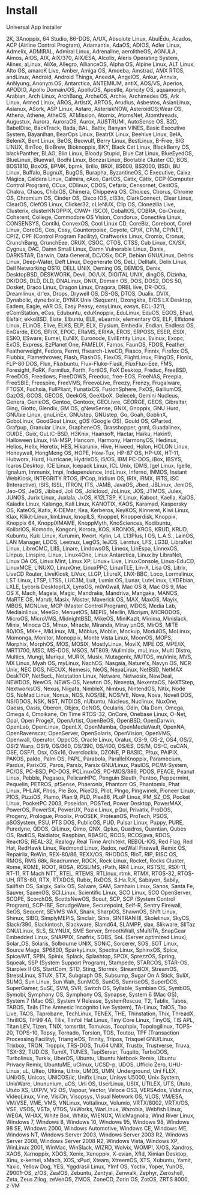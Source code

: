 # Install
Universal App Installer

2K, 3Anoppix, 64 Studio, 86-DOS, A/UX, Absolute Linux, AbulÉdu, Acados, ACP (Airline Control Program), Adamantix, AdaOS, ADIOS, Adler Linux, Admelix, ADMIRAL, Admiral Linux, Adrenaline, aerolitheOS, AGNULA, Aimos, AIOS, AIX, AIX/370, AIX/ESA, Alcolix, Aleris Operating System, Alinex, aLinux, AliXe, Allegro, AllianceOS, Alpha OS, Alpine Linux, ALT Linux, Alto OS, amaroK Live, Amber, Amiga OS, Amoeba, Amstrad, AMX RTOS, andLinux, Android, Android Things, AneedA, AngelOS, Ankur, Annvix, AnNyung, Anonym.OS, Antarctica, ANTEMIUM, antiX, AOS/VS, Aperios, APODIO, Apollo Domain/OS, ApolloOS, Apostle, Apricity OS, aquamorph, Arabian, Arch Linux, ArchBang, ArcheOS, Archie, Archimedes OS, Ark Linux, Armed Linux, AROS, ArtistX, ARTOS, Arudius, Asbestos, AsianLinux, Asianux, ASork, ASP Linux, Astaro, AsteriskNOW, AsteroidOS;Wear OS, Athena, Athene, AtheOS, ATMission, Atomix, AtomsNet, Atomthreads, Augustux, Aurora, AuroraOS, Aurox, AUSTRUMI, AutoSense OS, B2D, BabelDisc, BackTrack, Bada, BAL, Baltix, Banyan VINES, Basic Executive System, Bayanihan, BearOps Linux, BeatrIX Linux, Beehive Linux, BeIA, BeleniX, Bent Linux, BeOS, Beowulf, Berry Linux, BestLinux, B-Free, BIG LINUX, BinToo, BioBrew, Bioknoppix, BKY, Black Cat Linux, BlackBerry OS, blackPanther, BLAG, Blin Linux, Bloody Stupid, Blue Cat Linux, BlueEyedOS, BlueLinux, Bluewall, Bodhi Linux, Bonzai Linux, Bootable Cluster CD, BOS, BOS1810, BoxOS, BPMK, bpmk, Brillo, BRiX, BS600, BS2000, BSDi, BU Linux, Buffalo, BugnuX, BugOS, Burapha, ByzantineOS, C Executive, Caixa Mágica, Caldera Linux, Calmira, cAos, Carl.OS, Catix, Càtix, CCP (Computer Control Program), CCux, CDlinux, CDOS, Cefarix, Censornet, CentOS, Chakra, Chaos, ChibiOS, Chimera, Chippewa OS, Choices, Chorus, Chrome OS, Chromium OS, Cinder OS, Cisco IOS, cl33n, ClarkConnect, Clear Linux, ClearOS, ClefOS Linux, Clicker32, cLIeNUX, Clip OS, Clonezilla Live, Clusterix, clusterKNOPPIX, CMW+ (SCO), CobaltOS, COBRA, Co-Create, Coherent, College, Commodore OS Vision, Condorux, Conectiva Linux, CONSENSYS, Contiki, ConvexOS, Cool Linux CD, CoreBiz, Coreboot, Corel Linux, CoreOS, Cos, Cosy, Counterpoise, Coyote, CP/K, CP/M, CP/NET, CP/Z, CPF (Control Program Facility), Craftworks Linux, Cromix, Cronus, CrunchBang, CrunchEee, CRUX, CSOC, CTOS, CTSS, Cub Linux, CX/SX, Cygnus, DAC, Damn Small Linux, Damn Vulnerable Linux, Danix, DARKSTAR, Darwin, Data General, DC/OSx, DCP, Debian GNU/Linux, Debris Linux, Deep-Water, Deft Linux, Degenerate OS, DeLi, Delitalk, Delix Linux, Dell Networking OS10, DELL UNIX, Deming OS, DEMOS, Denix, DesktopBSD, DESKWORK, Devil, DG/UX, DIGITAL UNIX, dingOS, Dizinha, DK/DOS, DLD, DLD, DNALinux, DNIX, Domain OS, DOS, DOS2, DOS 50, Dosket, Draco Linux, Dragon Linux, Dragora, DRBL live, DR-DOS, Dreamlinux, dr'ex, Drops, Drywell OS, DS-OS, DTOS, Dualix, DVIX, Dynabolic, dyne:bolic, DYNIX Unix (Sequent), Dzongkha, E/OS LX Desktop, Eadem, Eagle, eAR OS, Easy Peasy, easyLinux, easys, ECL-3211, eComStation, eCos, Edubuntu, eduKnoppix, EduLinux, EduOS, EGOS, Ehad, Eisfair, ekkoBSD, Elate, Elbuntu, ELE, eLearnix, elementary OS, ELF, Elfstone Linux, ELinOS, Elive, ELKS, ELP, ELX, Elysium, Embedix, Endian, Endless OS, EnGarde, EOS, EP/IX, EPOC, ERaMS, ERIKA, EROS, ERPOSS, ESER, ESIX, ESKO, ESware, Eumel, EuNIX, Euronode, EvilEntity Linux, Evinux, Exopc, ExOS, Express, EzPlanet One, FAMELIX, Famos, FaunOS, FDOS, Feather, Featherweight, Fedora, Fermi, ffsearch-LiveCD, Fiasco, Finnix, Firefox OS, Fiubbix, Flamethrower, Flash, FlashOS, FlexOS, FlightLinux, FlingOS, Flonix, FLP-80 DOS, Flux, Fluxbuntu, Flux-Fluke-Flask, FluxFlux-Eee, FMS, Foresight, FoRK, Formilux, Forth, FortiOS, FoX Desktop, Freduc, FreeBSD, FreeDOS, Freedows, FreeDOWS, Freeduc, free-EOS, FreeNAS, Freepia, FreeSBIE, Freespire, FreeVMS, FreevoLive, Freezy, Frenzy, Frugalware, FTOSX, Fuchsia, FullPliant, FunatixOS, FusionSphere, FxOS, GalliumOS, GazOS, GCOS, GECOS, GeekOS, GeeXboX, Gelecek, Gemini Nucleus, Genera, GenieOS, Gentoo, Gentoox, GEOLivre, GEORGE, GEOS, Gibraltar, Ging, Giotto, Glendix, GM OS, gNewSense, GNIX, Gnoppix, GNU Hurd, GNUbie Linux, gnuLinEx, GNUstep, GNUstep, Go, Goah, GoblinX, GoboLinux, GoodGoat Linux, gOS (Google OS), Gould OS, GParted, Grafpup, Granular Linux, GrapheneOS, Grasshopper, grml, Guadalinex, GUIDE, Guix, GuLIC-BSD, H3Knix, Haansoft, Hactar, Haïku, Hakin9, Halloween Linux, HA-MSP, Hancom, Harmony, HarmonyOS, Hedinux, Helios, Helix, Heretix, HES, Hikarunix, Hive, Hiweed, Holon, HOLON Linux, Honeywall, HongMeng OS, HOPE, How-Tux, HP-87 OS, HP-UX, HT-11, Hubworx, Hurd, Hurricane, HydrixOS, i5/OS, IBM PC-DOS, iBox, IBSYS, Icaros Desktop, ICE Linux, Icepack Linux, ICL Unix, IDMS, Igel Linux, Igelle, Ignalum, Immunix, Impi, Independence, IndLinux, Inferno, INMOS, Instant WebKiosk, INTEGRITY RTOS, IPCop, Iridium OS, IRIX, iRMX, IRTS, ISC (Interactive), ISIS, ISSL, ITRON, ITS, JAMB, JavaOS, Jbed, JBLinux, JeniOS, Jeo-OS, JeOS, Jibbed, Joli OS, Jolicloud, JoLinux, JOS, JTMOS, Julex, JUNOS, Jurix Linux, Juxlala, JxOS, K12LTSP, K Linux, Kaboot, Kaella, KaiOS, Kaladix Linux, Kalango, Kali Linux, KANOTIX, KAOS, Karamad, Kaspersky OS, KateOS, Katix, K-DEMar, Kea, Kerberos, KeyKOS, Kinneret, Kiwi Linux, Klax, Klikit-Linux, kmLinux, knopILS, Knoppel, Knopperdisk, Knoppix, Knoppix 64, KnoppiXMAME, KnoppMyth, KnoSciences, Kodibuntu, KolibriOS, Komodo, Kongoni, Korora, KOS, KRONOS, KROS, KRUD, KRUD, Kubuntu, Kuki Linux, Kurumin, Kwort, Kylin, L4, L13Plus, l OS, L.A.S., LainOS, LAN Manager, LDOS, Leetnux, LegOS, leJOS, Lerntux, LFS, LG3D, LibraNet Linux, LibreCMC, LIIS, Linare, LindowsOS, Lineox, LinEspa, LinnexOS, Linpus, Linspire, Linux, Linux4One, Linux Antarctica, Linux by LibraNet, Linux DA OS, Linux Mint, Linux XP, Linux+ Live, LinuxConsole, Linux-EduCD, LinuxMCE, LINUXO, LinuxOne, LinuxPPC, LinuxTLE, Lin-X, Lisa OS, Litrix, LiveCD Router, LiveKiosk, LiVux, LLGP, LliureX, LNX-BBC, Loco, Lormalinux, LST Linux, LTSP, LTSS, LUC3M, Luit, Lumin OS, Lunar, LuteLinux, LXDEbian, LXLE, Lycoris Desktop/LX, LynxOS, m0n0wall, Mac OS 8, Mac OS 9, Mac OS X, Mach, Mageia, Magic, Mandrake, Mandriva, Mangaka, MANOS, MaRTE OS, Maruti, Masix, Master, Maverick OS, MAX, MaxOS, Mayix, MBOS, MCNLive, MCP (Master Control Program), MDOS, Media Lab, Mediainlinux, MeeGo, MenuetOS, MEPIS, Merlin, Micriµm, MICRODOS, MicroOS, MicroVMS, MidnightBSD, MikeOS, MiniKazit, Minima, Minislack, Minix, Minoca OS, Minux, Miracle, Miranda, Miray µnOS, MirOS, MITE 80/IOS, MK++, MkLinux, ML, Möbius, Moblin, Mockup, ModulOS, MoLinux, Momonga, Monitor, Monoppix, Monte Vista Linux, MoonOS, MOPS, Morphix, MorphOS, MOS, MOSIX, MostlyLinux, MoviX, MPE OS, MPE/iX, MRT1700, MSC, MS-DOS, MSOS, MT809, Mulimidix, muLinux, Multi Distro, Multics, Mungi, Muriqui, MURIX, Musix, Mutagenix, MUTOS, muVinix, MVS, MX Linux, Myah OS, myLinux, NachOS, Nasgaïa, Nature's, Navyn OS, NCR Unix, NEC DOS, NECUX, Nemesis, NeOS, NepaLinux, NetBSD, NetMAX DeskTOP, NetSecL, Netstation Linux, Netware, Netwosix, NewDeal, NEWDOS, NewOS, NEWS-OS, Newton OS, Nexenta, NexentaOS, NeXTStep, NextworksOS, Nexus, Niigata, NimbleX, Nimbus, NintendOS, Nitix, Node OS, NoMad Linux, Nonux, NOS, NOS/BE, NOS/VE, Nova, Nova, Novell DOS, NS/GDOS, NSK, NST, NTDIOS, nUbuntu, Nucleus, Nuclinux, NuxOne, Oaesis, Oasis, Oberon, Objex, OcNOS, Ocularis, Odin, Ola Dom, Omega, Omega 4, Omoikane, On Time RTOS-32, OnCore, Onebase Linux, O-Net, Opal, Open ProgeX, OpenArtist, OpenBeOS, OpenBSD, OpenDarwin, OpenLab, OpenLinux, OpenLX, OpenMamba, OpenMediaVault, OpenNA, OpenRavenscar, OpenServer, OpenSolaris, OpenVision, OpenVMS, Openwall, Operator, OppcOS, Oracle Linux, Oralux, OS-9, OS-2, OS4, OS/2, OS/2 Warp, OS/9, OS/360, OS/390, OS/400, OS/ES, OS/M, OS-C, osCAN, OSE, OSF/1, Osx, OSx16, Overclockix, OZONE, P BASIC, P!tux, PAIPIX, PAKOS, paldo, Palm OS, PAPL, Parabola, ParallelKnoppix, Paramecium, Pardus, ParixOS, Paros, Parsix, Parsix GNU/Linux, PaulOS, PC/M-System, PC/OS, PC-BSD, PC-DOS, PCLinuxOS, PC-MOS/386, PDOS, PEACE, Peanut Linux, Pebble, Pegasos, PelicanHPC, Penguin Sleuth, Pentoo, Peppermint, Pequelin, PETROS, pfSense, Phaeronix, Phantom OS, Phantomix, Phat Linux, PHLAK, Phos, Pie Box, PikeOS, Pilot, Pingo, Pingwinek, Pioneer Linux, PIOS, PizziOS, Plamo, Plan 9, PLD, Plex86, PLoP Linux, PM_SZ_OS, Pocket Linux, PocketPC 2003, Poseidon, POSTed, Power Desktop, PowerMAX, PowerOS, PowerSX, PowerUX, Pozix Linux, pQui, Privatix, ProDOS, Progeny, Prologue, Proolix, ProOSEK, ProteanOS, ProTech, PSOS, pSOSystem, PSU, PTS DOS, PublicOS, PUD, Pulsar Linux, Puppy, PURE, Puredyne, QDOS, QiLinux, Qimo, QNX, Qplus, Quadros, Quantian, Qubes OS, RadiOS, Raidiator, Raspbian, RBASIC, RCOS, RCOSjava, RDOS, ReactOS, REAL-32, Realogy Real Time Architekt, REBOL-IOS, Red Flag, Red Hat, RedHawk Linux, Redmond Linux, Redox, redWall Firewall, Remix OS, Repairlix, ReWin, REX-80/86, REXX/OS, RHODOS, RIoT, RIP, RISC OS, RMOS, RMS 68k, Roadrunner, ROCK, Rock Linux, Rocket, Rocks Cluster, Rome, ROME, ROOT, ROSA, ROSLIMS, rPath, RR4 Linux, RSTS/E, RSX-11, RT-11, RT Mach NTT, RTEL, RTEMS, RTLinux, rtmk, RTMX, RTOS-32, RTOS-UH, RTS-80, RTX, RTXDOS, Rubix, RxDOS, S.Ha.R.K, Sabayon, Sabily, Sailfish OS, Salgix, Salix OS, Salvare, SAM, Samhain Linux, Sanos, Santa Fe, Sauver, SaxenOS, SCI.Linux, Scientific Linux, SCO Linux, SCO OpenServer, SCOPE, ScorchOS, ScottsNewOS, Scout, SCP, SCP (System Control Program), SCP-IBE, ScrudgeWare, Securepoint, Self-R, Sentry Firewall, SeOS, Sequent, SEVMS VAX, Shark, SharpOS, ShawnOS, Shift Linux, Shinux, SIBO, SimplyMEPIS, Sinclair, Sinix, SINTRAN III, Skolelinux, SkyOS, Slack/390, Slackintosh, Slackware, Slamd64, SLAMPP, slax, Slikware, SliTaz GNU/Linux, SLS, SLYNUX, SME Server, SmoothWall, sMultiTA, SnapGear Embedded Linux, SNAPPIX, Snøfrix, SOBS, SoL (Server optimized Linux), Solar_OS, Solaris, Solbourne UNIX, SONiC, Sorcerer, SOS, SOT Linux, Source Mage, SP6800, SparkyLinux, Spectra Linux, SphinxOS, Spice, Spice/MT, SPIN, Spinix, Splack, Splashtop, SPOX, SprezzOS, Spring, Squeak, SSP (System Support Program), Stampede, STARCOS, STAR-OS, Starplex II OS, StartCom, STD, Sting, Stormix, StreamBOX, StreamOS, StressLinux, STUX, STX, Subgraph OS, Subsump, Sugar On A Stick, SuliX, SUMO, Sun Linux, Sun Wah, SunMOS, SunOS, SunriseOS, SuperDOS, SuperGamer, SuSE, SVM, SVR, Switch OS, Syllable, Symbian OS, SymbOS, Symobi, Symphony OS, Symphony OS, Synapse, System 6 (Mac OS), System 7 (Mac OS), System V Release, SystemRescue, T2, Tablix, Tabos, TABOS, Tails (The Amnesic Incognito Live System), TA-Linux, TalOS, Tao Live, TAOS, Taprobane, TechLinux, TENEX, THE, Thinstation, Thix, ThreadX, ThrillOS, TI-99 4A, Tilix, Tinfoil Hat Linux, Tiny Core Linux, TinyOS, TIS APL, Titan LEV, Tizen, TNIX, tomsrtbt, Tomukas, Toophpix, Topologilinux, TOPS-20, TOPS-10, Topsy, Tornado, Torsion, TOS, Toutou, TPF (Transaction Processing Facility), TriangleOS, Trinity, Tripos, Trisquel GNU/Linux, Trixbox, TRON, Troppix, TRS-DOS, Tru64 UNIX, Trustix, Trustverse, Truva, TSX-32, TUD:OS, TumiX, TUNES, TupiServer, Tuquito, TurboDOS, Turbolinux, Turkix, UberOS, Ubuntu, Ubuntu Netbook Remix, Ubuntu Privacy Remix, UbuntuME, uClinux, UCSD-p, UDOS, Ufficio Zero, UHU-Linux, uL, Ulteo, Ultima, Ultrix, UMDS, UMN, Underground, Uni FLEX, UNI/OS, Unicos, UNICOS/lc, Unifix Linux, Unisys U5000, Unix System, UnixWare, Unununium, uOS, Urli OS, UserLinux, USIX, UTILEX, UTS, Ututo, Ututo XS, UXP/V, V2 OS, Vapour, Vector, Veloce OS3, VERSAdos, Vidalinux, VideoLinux, Vine, VisiOn, Visopsys, Visual Network OS, VLOS, VM/ESA, VM/VSE, VME, VMS, VNLinux, Voltalinux, Volumio, VRTX/8002, VRTX/OS, VSE, VSOS, VSTa, VTOS, VxWorks, WarLinux, Wazobia, Webfish Linux, WEGA, WHAX, White Box, Whitix, WIENUX, WildMagnolia, Wind River Linux, Windows 7, Windows 8, Windows 10, Windows 95, Windows 98, Windows 98 SE, Windows 2000, Windows Automotive, Windows CE, Windows ME, Windows NT, Windows Server 2003, Windows Server 2003 R2, Windows Server 2008, Windows Server 2008 R2, Windows Vista, Windows XP, WinLinux 2001, WinMac, WinSlack, WIZRD, Wolvix, WOMP!, X/OS, Xandros, XAOS, Xarnoppix, XDOS, Xenix, Xenoppix, X-evian, Xfld, Ximian Desktop, Xinu, x-kernel, xMach, XOS, xPud, Xteam, XtreemOS, XTS, Xubuntu, Yamit, Yaxic, Yellow Dog, YES, Yggdrasil Linux, Ylmf OS, Yoctix, Yoper, YunOS, Z9001-OS, z/OS, ZealOS, Zebuntu, Zentyal, Zenwalk, Zephyr, Zeroshell, Zeta, Zeus Zilog, zeVenOS, ZMOS, ZoneCD, Zorin OS, ZotOS, ZRTS 8000, z-VM
